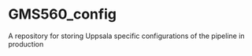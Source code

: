 # GMS560_config
A repository for storing Uppsala specific configurations of the pipeline in production
